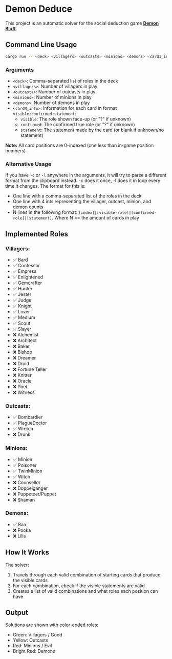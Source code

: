 # Demon Deduce

This project is an automatic solver for the social deduction game [**Demon Bluff**](https://store.steampowered.com/app/3522600/Demon_Bluff/).

## Command Line Usage

```bash
cargo run -- <deck> <villagers> <outcasts> <minions> <demons> <card1_info> <card2_info> ...
```

### Arguments

- `<deck>`: Comma-separated list of roles in the deck
- `<villagers>`: Number of villagers in play
- `<outcasts>`: Number of outcasts in play
- `<minions>`: Number of minions in play
- `<demons>`: Number of demons in play
- `<cardN_info>`: Information for each card in format `visible:confirmed:statement`:
  - `visible`: The role shown face-up (or "?" if unknown)
  - `confirmed`: The confirmed true role (or "?" if unknown)
  - `statement`: The statement made by the card (or blank if unknown/no statement)

**Note:** All card positions are 0-indexed (one less than in-game position numbers)

### Alternative Usage

If you have `-c` or `-l` anywhere in the arguments, it will try to parse a different format from the clipboard instead. -c does it once, -l does it in loop every time it changes.
The format for this is:
- One line with a comma-separated list of the roles in the deck
- One line with 4 ints representing the villager, outcast, minion, and demon counts
- N lines in the following format: `[index]|[visible-role]|[confirmed-role]|[statement]`. Where N <= the amount of cards in play

## Implemented Roles

### Villagers:
- ✅ Bard
- ✅ Confessor
- ✅ Empress
- ✅ Enlightened
- ✅ Gemcrafter
- ✅ Hunter
- ✅ Jester
- ✅ Judge
- ✅ Knight
- ✅ Lover
- ✅ Medium
- ✅ Scout
- ✅ Slayer
- ❌ Alchemist
- ❌ Architect
- ❌ Baker
- ❌ Bishop
- ❌ Dreamer
- ❌ Druid
- ❌ Fortune Teller
- ❌ Knitter
- ❌ Oracle
- ❌ Poet
- ❌ Witness

### Outcasts:
- ✅ Bombardier
- ✅ PlagueDoctor
- ✅ Wretch
- ❌ Drunk

### Minions:
- ✅ Minion
- ✅ Poisoner
- ✅ TwinMinion
- ✅ Witch
- ❌ Counsellor
- ❌ Doppelganger
- ❌ Puppeteer/Puppet
- ❌ Shaman

### Demons:
- ✅ Baa
- ❌ Pooka
- ❌ Lilis

## How It Works

The solver:
1. Travels through each valid combination of starting cards that produce the visible cards
2. For each combination, check if the visible statements are valid
3. Creates a list of valid combinations and what roles each position can have

## Output

Solutions are shown with color-coded roles:
- Green: Villagers / Good
- Yellow: Outcasts
- Red: Minions / Evil
- Bright Red: Demons

